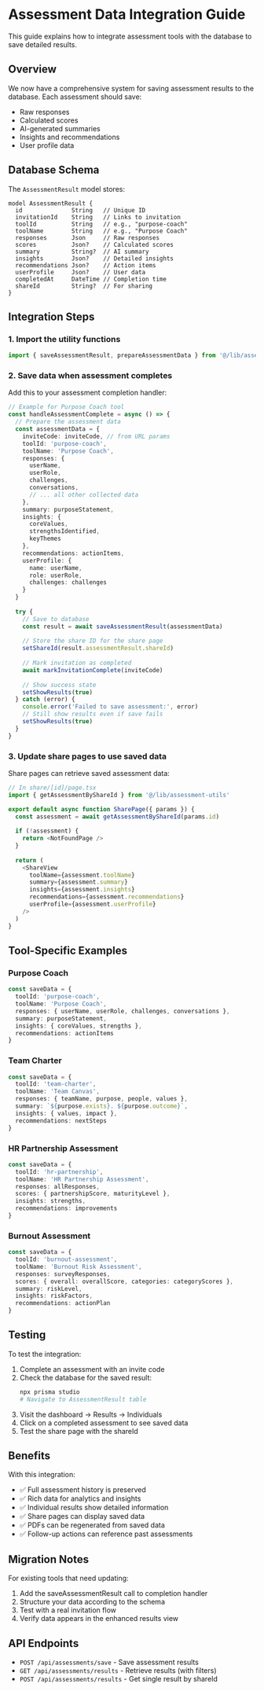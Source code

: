 # Assessment Data Integration Guide

This guide explains how to integrate assessment tools with the database to save detailed results.

## Overview

We now have a comprehensive system for saving assessment results to the database. Each assessment should save:
- Raw responses
- Calculated scores
- AI-generated summaries
- Insights and recommendations
- User profile data

## Database Schema

The `AssessmentResult` model stores:
```prisma
model AssessmentResult {
  id              String   // Unique ID
  invitationId    String   // Links to invitation
  toolId          String   // e.g., "purpose-coach"
  toolName        String   // e.g., "Purpose Coach"
  responses       Json     // Raw responses
  scores          Json?    // Calculated scores
  summary         String?  // AI summary
  insights        Json?    // Detailed insights
  recommendations Json?    // Action items
  userProfile     Json?    // User data
  completedAt     DateTime // Completion time
  shareId         String?  // For sharing
}
```

## Integration Steps

### 1. Import the utility functions

```typescript
import { saveAssessmentResult, prepareAssessmentData } from '@/lib/assessment-utils'
```

### 2. Save data when assessment completes

Add this to your assessment completion handler:

```typescript
// Example for Purpose Coach tool
const handleAssessmentComplete = async () => {
  // Prepare the assessment data
  const assessmentData = {
    inviteCode: inviteCode, // from URL params
    toolId: 'purpose-coach',
    toolName: 'Purpose Coach',
    responses: {
      userName,
      userRole,
      challenges,
      conversations,
      // ... all other collected data
    },
    summary: purposeStatement,
    insights: {
      coreValues,
      strengthsIdentified,
      keyThemes
    },
    recommendations: actionItems,
    userProfile: {
      name: userName,
      role: userRole,
      challenges: challenges
    }
  }
  
  try {
    // Save to database
    const result = await saveAssessmentResult(assessmentData)
    
    // Store the share ID for the share page
    setShareId(result.assessmentResult.shareId)
    
    // Mark invitation as completed
    await markInvitationComplete(inviteCode)
    
    // Show success state
    setShowResults(true)
  } catch (error) {
    console.error('Failed to save assessment:', error)
    // Still show results even if save fails
    setShowResults(true)
  }
}
```

### 3. Update share pages to use saved data

Share pages can retrieve saved assessment data:

```typescript
// In share/[id]/page.tsx
import { getAssessmentByShareId } from '@/lib/assessment-utils'

export default async function SharePage({ params }) {
  const assessment = await getAssessmentByShareId(params.id)
  
  if (!assessment) {
    return <NotFoundPage />
  }
  
  return (
    <ShareView
      toolName={assessment.toolName}
      summary={assessment.summary}
      insights={assessment.insights}
      recommendations={assessment.recommendations}
      userProfile={assessment.userProfile}
    />
  )
}
```

## Tool-Specific Examples

### Purpose Coach
```typescript
const saveData = {
  toolId: 'purpose-coach',
  toolName: 'Purpose Coach',
  responses: { userName, userRole, challenges, conversations },
  summary: purposeStatement,
  insights: { coreValues, strengths },
  recommendations: actionItems
}
```

### Team Charter
```typescript
const saveData = {
  toolId: 'team-charter',
  toolName: 'Team Canvas',
  responses: { teamName, purpose, people, values },
  summary: `${purpose.exists}. ${purpose.outcome}`,
  insights: { values, impact },
  recommendations: nextSteps
}
```

### HR Partnership Assessment
```typescript
const saveData = {
  toolId: 'hr-partnership',
  toolName: 'HR Partnership Assessment',
  responses: allResponses,
  scores: { partnershipScore, maturityLevel },
  insights: strengths,
  recommendations: improvements
}
```

### Burnout Assessment
```typescript
const saveData = {
  toolId: 'burnout-assessment',
  toolName: 'Burnout Risk Assessment',
  responses: surveyResponses,
  scores: { overall: overallScore, categories: categoryScores },
  summary: riskLevel,
  insights: riskFactors,
  recommendations: actionPlan
}
```

## Testing

To test the integration:

1. Complete an assessment with an invite code
2. Check the database for the saved result:
   ```bash
   npx prisma studio
   # Navigate to AssessmentResult table
   ```
3. Visit the dashboard → Results → Individuals
4. Click on a completed assessment to see saved data
5. Test the share page with the shareId

## Benefits

With this integration:
- ✅ Full assessment history is preserved
- ✅ Rich data for analytics and insights
- ✅ Individual results show detailed information
- ✅ Share pages can display saved data
- ✅ PDFs can be regenerated from saved data
- ✅ Follow-up actions can reference past assessments

## Migration Notes

For existing tools that need updating:
1. Add the saveAssessmentResult call to completion handler
2. Structure your data according to the schema
3. Test with a real invitation flow
4. Verify data appears in the enhanced results view

## API Endpoints

- `POST /api/assessments/save` - Save assessment results
- `GET /api/assessments/results` - Retrieve results (with filters)
- `POST /api/assessments/results` - Get single result by shareId